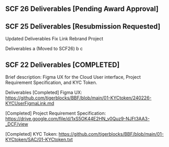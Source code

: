 ## SCF 26 Deliverables [Pending Award Approval]


## SCF 25 Deliverables [Resubmission Requested]
Updated Deliverables
Fix Link
Rebrand Project

Deliverables 
 a (Moved to SCF26)
 b
 c 

 ## SCF 22 Deliverables [COMPLETED] 

Brief description: Figma UX for the Cloud User interface, Project Requirement Specification, and KYC Token.

Deliverables
[Completed] Figma UX: https://github.com/tigerblocks/BBF/blob/main/01-KYCtoken/240226-KYCUserFigmaLink.md

[Completed] Project Requirement Specification: https://drive.google.com/file/d/1xS5OK44E2HN_v0Quz9-NJFt3AA3-_DCF/view

[Completed] KYC Token: https://github.com/tigerblocks/BBF/blob/main/01-KYCtoken/SAC/01-KYCtoken.txt
